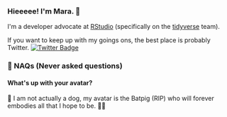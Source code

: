### Hieeeee! I'm Mara. 👋

I'm a developer advocate at [RStudio](https://github.com/rstudio) (specifically on the [tidyverse](https://github.com/tidyverse) team).

If you want to keep up with my goings ons, the best place is probably Twitter.
[![Twitter Badge](https://img.shields.io/badge/-@dataandme-00acee?style=flat&logo=Twitter&logoColor=white)](https://twitter.com/dataandme)

### 🧐  NAQs (Never asked questions)

#### What's up with your avatar?

👤 I am not actually a dog, my avatar is the Batpig (RIP) who will forever embodies all that I hope to be. 🦇🐷



<!--
**batpigandme/batpigandme** is a ✨ _special_ ✨ repository because its `README.md` (this file) appears on your GitHub profile.

Here are some ideas to get you started:

- 🔭 I’m currently working on ...
- 🌱 I’m currently learning ...
- 👯 I’m looking to collaborate on ...
- 🤔 I’m looking for help with ...
- 💬 Ask me about ...
- 📫 How to reach me: ...
- 😄 Pronouns: ...
- ⚡ Fun fact: ...
-->
